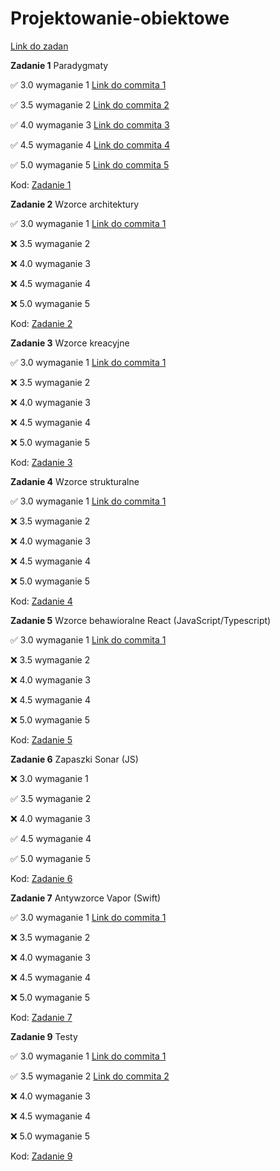 # Projektowanie-obiektowe

[Link do zadan](https://github.com/kprzystalski/po2024)

**Zadanie 1** Paradygmaty

:white_check_mark: 3.0 wymaganie 1 [Link do commita 1](https://github.com/wmakoss/Projektowanie-obiektowe/commit/4bd98a405ca70e6935ee863a73ec82df383d2ff7)

:white_check_mark: 3.5 wymaganie 2 [Link do commita 2](https://github.com/wmakoss/Projektowanie-obiektowe/commit/0e224beb0318ad70dad0d1180a8d1ca1add12446)

:white_check_mark: 4.0 wymaganie 3 [Link do commita 3](https://github.com/wmakoss/Projektowanie-obiektowe/commit/6ab75e635f86ec53c1bbf8982ce1ca32feb8b30b)

:white_check_mark: 4.5 wymaganie 4 [Link do commita 4](https://github.com/wmakoss/Projektowanie-obiektowe/commit/bc7412dc8126c9a816a458bd4638050b009035ea)

:white_check_mark: 5.0 wymaganie 5 [Link do commita 5](https://github.com/wmakoss/Projektowanie-obiektowe/commit/eaf85bc46082e116f8226003accf9c2c21a6193c)


Kod: [Zadanie 1](https://github.com/wmakoss/Projektowanie-obiektowe/tree/main/zadanie%201)

**Zadanie 2** Wzorce architektury

:white_check_mark: 3.0 wymaganie 1 [Link do commita 1](https://github.com/wmakoss/Projektowanie-obiektowe/commit/abc55d1b8432cf44f6a718f592955fe301a9c254)

:x: 3.5 wymaganie 2

:x: 4.0 wymaganie 3

:x: 4.5 wymaganie 4

:x: 5.0 wymaganie 5


Kod: [Zadanie 2](https://github.com/wmakoss/Projektowanie-obiektowe/tree/main/zadanie%202)

**Zadanie 3** Wzorce kreacyjne

:white_check_mark: 3.0 wymaganie 1 [Link do commita 1](https://github.com/wmakoss/Projektowanie-obiektowe/commit/ed783fe300665eef84a47b0cd2cb85982fa1901f)

:x: 3.5 wymaganie 2

:x: 4.0 wymaganie 3

:x: 4.5 wymaganie 4

:x: 5.0 wymaganie 5


Kod: [Zadanie 3](https://github.com/wmakoss/Projektowanie-obiektowe/tree/main/zadanie%203)

**Zadanie 4** Wzorce strukturalne

:white_check_mark: 3.0 wymaganie 1 [Link do commita 1](https://github.com/wmakoss/Projektowanie-obiektowe/commit/8fd6254577aacaaa43a3a4ce3eb5488f1d289990)

:x: 3.5 wymaganie 2

:x: 4.0 wymaganie 3

:x: 4.5 wymaganie 4

:x: 5.0 wymaganie 5


Kod: [Zadanie 4](https://github.com/wmakoss/Projektowanie-obiektowe/tree/main/zadanie%204)

**Zadanie 5** Wzorce behawioralne React (JavaScript/Typescript)

:white_check_mark: 3.0 wymaganie 1 [Link do commita 1](https://github.com/wmakoss/Projektowanie-obiektowe/commit/0515c48fe693c6fdd188fb3b6ffa40a884faaf6e)

:x: 3.5 wymaganie 2

:x: 4.0 wymaganie 3

:x: 4.5 wymaganie 4

:x: 5.0 wymaganie 5


Kod: [Zadanie 5](https://github.com/wmakoss/Projektowanie-obiektowe/tree/main/zadanie%205)

**Zadanie 6** Zapaszki Sonar (JS)

:x: 3.0 wymaganie 1

:white_check_mark: 3.5 wymaganie 2

:x: 4.0 wymaganie 3

:white_check_mark: 4.5 wymaganie 4

:white_check_mark: 5.0 wymaganie 5


Kod: [Zadanie 6](https://github.com/wmakoss/SonarCloudTest)

**Zadanie 7** Antywzorce Vapor (Swift)

:white_check_mark: 3.0 wymaganie 1 [Link do commita 1](https://github.com/wmakoss/Projektowanie-obiektowe/commit/4475d832a7f081a585e855019b0f1883bc2ca8a6)

:x: 3.5 wymaganie 2

:x: 4.0 wymaganie 3

:x: 4.5 wymaganie 4

:x: 5.0 wymaganie 5


Kod: [Zadanie 7](https://github.com/wmakoss/Projektowanie-obiektowe/tree/main/zadanie%207)

**Zadanie 9** Testy

:white_check_mark: 3.0 wymaganie 1 [Link do commita 1](https://github.com/wmakoss/Projektowanie-obiektowe/commit/4902ad5110ce8ec79833de04c153c4664e2c698b)

:white_check_mark: 3.5 wymaganie 2 [Link do commita 2](https://github.com/wmakoss/Projektowanie-obiektowe/commit/4902ad5110ce8ec79833de04c153c4664e2c698b)

:x: 4.0 wymaganie 3

:x: 4.5 wymaganie 4

:x: 5.0 wymaganie 5


Kod: [Zadanie 9](https://github.com/wmakoss/Projektowanie-obiektowe/tree/main/zadanie%209)

